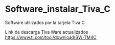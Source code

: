 # Software_instalar_Tiva_C
Software utilizados por la tarjeta Tiva C

Link de descarga Tiva Ware actualizados
https://www.ti.com/tool/download/SW-TM4C
